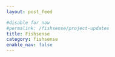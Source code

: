 ```yaml
---
layout: post_feed

#disable for now
#permalink: /fishsense/project-updates
title: Fishsense
category: fishsense
enable_nav: false
---
```



